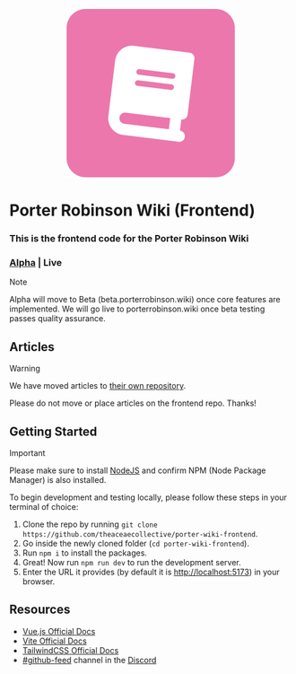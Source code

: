 <p align="center">
  <img width="300" alt="wiki logo" src="https://raw.githubusercontent.com/theaceaecollective/.github/refs/heads/main/wikilogo.png">
</p>

# Porter Robinson Wiki (Frontend)

### This is the frontend code for the Porter Robinson Wiki

### [Alpha](https://alpha.porterrobinson.wiki) | Live

> [!NOTE]
> Alpha will move to Beta (beta.porterrobinson.wiki) once core features are implemented. We will go live to porterrobinson.wiki once beta testing passes quality assurance.

## Articles

> [!WARNING]
> We have moved articles to [their own repository](https://github.com/theaceaecollective/porter-wiki-articles).
>
> Please do not move or place articles on the frontend repo. Thanks!

## Getting Started

> [!IMPORTANT]
> Please make sure to install [NodeJS](https://nodejs.org) and confirm NPM (Node Package Manager) is also installed.

To begin development and testing locally, please follow these steps in your terminal of choice:

1. Clone the repo by running `git clone https://github.com/theaceaecollective/porter-wiki-frontend`.
2. Go inside the newly cloned folder (`cd porter-wiki-frontend`).
3. Run `npm i` to install the packages.
4. Great! Now run `npm run dev` to run the development server.
5. Enter the URL it provides (by default it is <http://localhost:5173>) in your browser.

## Resources

- [Vue.js Official Docs](https://vuejs.org/guide/)
- [Vite Official Docs](https://vitejs.dev/guide/)
- [TailwindCSS Official Docs](https://tailwindcss.com/docs/)
- [#github-feed](https://discord.com/channels/1278698834704338995/1314172164265476167) channel in the [Discord](https://discord.gg/nUeRyRtDYC)

